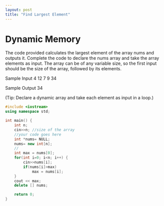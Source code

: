 ```yaml
---
layout: post
title: "Find Largest Element"
---
```

# Dynamic Memory
The code provided calculates the largest element of the array nums and outputs it.
Complete the code to declare the nums array and take the array elements as input.
The array can be of any variable size, so the first input should be the size of the array, followed by its elements.

Sample Input
4
12
7
9
34

Sample Output
34

(Tip: Declare a dynamic array and take each element as input in a loop.)

```cpp
#include <iostream>
using namespace std;

int main() {
    int n;
    cin>>n; //size of the array
    //your code goes here
    int *nums= NULL;
    nums= new int[n];
    //
    int max = nums[0];
    for(int i=0; i<n; i++) {
        cin>>nums[i];
        if(nums[i]>max)
            max = nums[i];
    }
    cout << max;
    delete [] nums;

    return 0;
}
```
